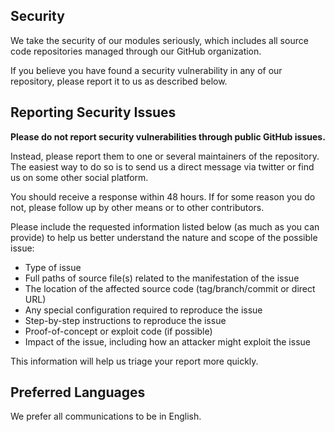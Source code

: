 ## Security

We take the security of our modules seriously, which includes all source code repositories managed through our GitHub organization.

If you believe you have found a security vulnerability in any of our repository, please report it to us as described below.



## Reporting Security Issues

**Please do not report security vulnerabilities through public GitHub issues.**

Instead, please report them to one or several maintainers of the repository.
The easiest way to do so is to send us a direct message via twitter or find us
on some other social platform.

You should receive a response within 48 hours. If for some reason you do not, please follow up by other means or to other contributors.

Please include the requested information listed below (as much as you can provide) to help us better understand the nature and scope of the possible issue:

* Type of issue
* Full paths of source file(s) related to the manifestation of the issue
* The location of the affected source code (tag/branch/commit or direct URL)
* Any special configuration required to reproduce the issue
* Step-by-step instructions to reproduce the issue
* Proof-of-concept or exploit code (if possible)
* Impact of the issue, including how an attacker might exploit the issue

This information will help us triage your report more quickly.

## Preferred Languages

We prefer all communications to be in English.
